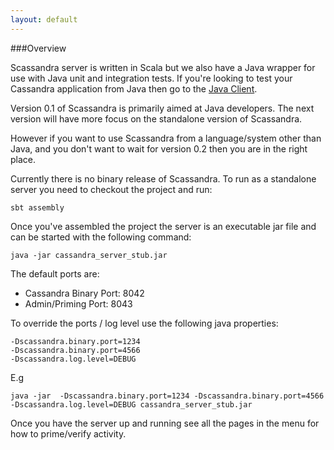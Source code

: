 ```yaml
---
layout: default
---
```


###Overview

Scassandra server is written in Scala but we also have a Java wrapper for use with Java unit and integration tests.
If you're looking to test your Cassandra application from Java then go to the [Java Client](http://www.scassandra.org/java-cient).

Version 0.1 of Scassandra is primarily aimed at Java developers. The next version will have more focus on the standalone version of Scassandra.

However if you want to use Scassandra from a language/system other than Java, and you don't want to wait for version 0.2 then you are in the right place.

Currently there is no binary release of Scassandra. To run as a standalone server you need to checkout the project and run:

```
sbt assembly
```

Once you've assembled the project the server is an executable jar file and can be started with the following command:

```
java -jar cassandra_server_stub.jar
```

The default ports are:

* Cassandra Binary Port: 8042
* Admin/Priming Port: 8043

To override the ports / log level use the following java properties:

```
-Dscassandra.binary.port=1234
-Dscassandra.binary.port=4566
-Dscassandra.log.level=DEBUG
```

E.g

```
java -jar  -Dscassandra.binary.port=1234 -Dscassandra.binary.port=4566 -Dscassandra.log.level=DEBUG cassandra_server_stub.jar
```

Once you have the server up and running see all the pages in the menu for how to prime/verify activity.




